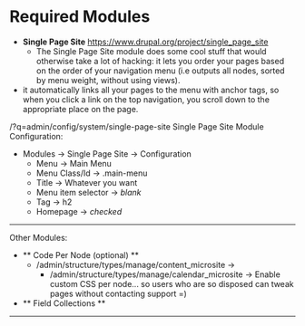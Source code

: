 # Required Modules
- **Single Page Site** https://www.drupal.org/project/single_page_site
  - The Single Page Site module does some cool stuff that would otherwise take a lot of hacking: it lets you order your pages based on the order of your navigation menu (i.e outputs all nodes, sorted by menu weight, without using views).
 - it automatically links all your pages to the menu with anchor tags, so when you click a link on the top navigation, you scroll down to the appropriate place on the page.

/?q=admin/config/system/single-page-site
Single Page Site Module Configuration:
 - Modules -> Single Page Site -> Configuration
   - Menu -> Main Menu
   - Menu Class/Id -> .main-menu
   - Title -> Whatever you want
   - Menu item selector -> *blank*
   - Tag -> h2
   - Homepage -> *checked*
-----------------------------

Other Modules:
- ** Code Per Node (optional) **
  - /admin/structure/types/manage/content_microsite ->
    - /admin/structure/types/manage/calendar_microsite ->
  Enable custom CSS per node... so users who are so disposed can tweak pages without contacting support =)
- ** Field Collections **
----
